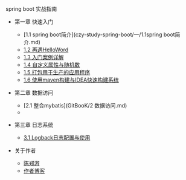spring boot 实战指南
* 第一章 快速入门
    * [1.1 spring boot简介](czy-study-spring-boot/一/1.1spring boot简介.md)
    * [1.2 再遇HelloWord](czy-study-spring-boot/一/1.2再遇HelloWord.md)
    * [1.3 入门案例详解](czy-study-spring-boot/一/1.3入门案例详解.md)
    * [1.4 自定义属性与随机数](czy-study-spring-boot/一/1.4自定义属性与随机数.md)
    * [1.5 打包用于生产的应用程序](czy-study-spring-boot/一/1.5打包用于生产的应用程序.md)
    * [1.6 使用maven构建与IDEA快速构建系统](czy-study-spring-boot/一/1.6使用maven构建与IDEA快速构建系统.md)
* 第二章 数据访问
    * [2.1 整合mybatis](GitBooK/2 数据访问.md)
    * 
 
    
    
* 第三章 日志系统 
    * [3.1 Logback日志配置与使用](czy-study-spring-boot/三/1.3Logback日志配置.md)
    
    
    
    
    
    
    
    
* 关于作者  
   * [陈郑游](https://github.com/AndyCZY/AndyCZY.github.io/blob/master/README.md)   
   * [作者博客](http://blog.csdn.net/javawebrookie)